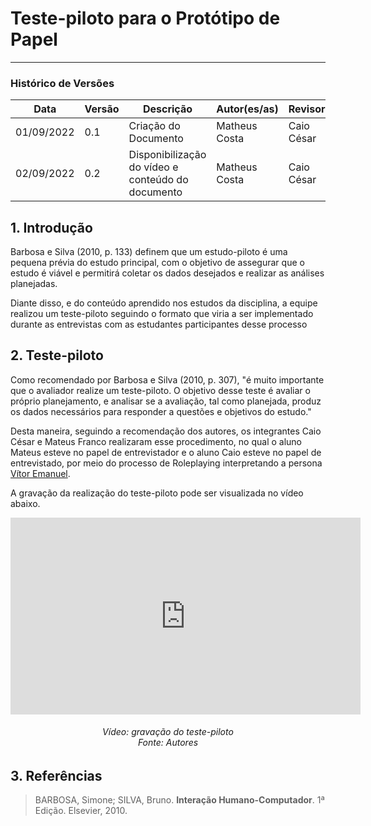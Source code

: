 # Teste-piloto para o Protótipo de Papel
***

### Histórico de Versões

**Data** | **Versão** | **Descrição** | **Autor(es/as)** | **Revisor** |
--- | --- | --- | --- | --- |
01/09/2022 | 0.1 | Criação do Documento | Matheus Costa | Caio César
02/09/2022 | 0.2 | Disponibilização do vídeo e conteúdo do documento | Matheus Costa | Caio César

## 1. Introdução

Barbosa e Silva (2010, p. 133) definem que um estudo-piloto é uma pequena prévia do estudo principal, com o objetivo de assegurar que o estudo é viável e permitirá coletar os dados desejados e realizar as análises planejadas.

Diante disso, e do conteúdo aprendido nos estudos da disciplina, a equipe realizou um teste-piloto seguindo o formato que viria a ser implementado durante as entrevistas com as estudantes participantes desse processo

## 2. Teste-piloto

Como recomendado por Barbosa e Silva (2010, p. 307), "é muito importante que o avaliador realize um teste-piloto. O objetivo desse teste é avaliar o próprio planejamento,
e analisar se a avaliação, tal como planejada, produz os dados necessários para responder a questões e objetivos do estudo."

Desta maneira, seguindo a recomendação dos autores, os integrantes Caio César e Mateus Franco realizaram esse procedimento, no qual o aluno Mateus esteve no papel de entrevistador e o aluno Caio esteve no papel de entrevistado, por meio do processo de Roleplaying interpretando a persona [Vítor Emanuel](../../../analise-de-requisitos/personas.md#2-personas).


A gravação da realização do teste-piloto pode ser visualizada no vídeo abaixo.

<iframe width="560" height="315" src="https://www.youtube.com/embed/WgRraBQnrnM" title="YouTube video player" frameborder="0" allow="accelerometer; autoplay; clipboard-write; encrypted-media; gyroscope; picture-in-picture" allowfullscreen></iframe>

<h6 align = "center">Vídeo: gravação do teste-piloto<br> Fonte: Autores  </h6>

## 3. Referências

> BARBOSA, Simone; SILVA, Bruno. **Interação Humano-Computador**. 1ª Edição. Elsevier, 2010.